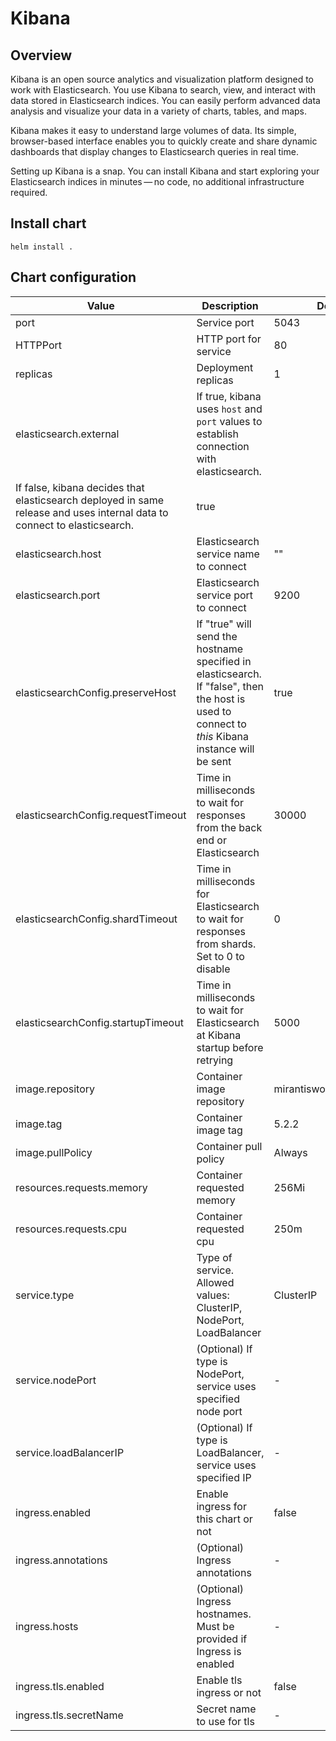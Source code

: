 # Kibana

## Overview

Kibana is an open source analytics and visualization platform designed to work with Elasticsearch.
You use Kibana to search, view, and interact with data stored in Elasticsearch indices.
You can easily perform advanced data analysis and visualize your data in a variety of charts, tables, and maps.

Kibana makes it easy to understand large volumes of data. Its simple, browser-based interface enables
you to quickly create and share dynamic dashboards that display changes to Elasticsearch queries in real time.

Setting up Kibana is a snap. You can install Kibana and start exploring your Elasticsearch indices in
minutes — no code, no additional infrastructure required.

## Install chart

```console
helm install .
```

## Chart configuration

| Value | Description | Default |
| --- | --- | --- |
| port | Service port | 5043 |
| HTTPPort | HTTP port for service | 80 |
| replicas | Deployment replicas | 1 |
| elasticsearch.external | If true, kibana uses `host` and `port` values to establish connection with elasticsearch.
                           If false, kibana decides that elasticsearch deployed in same release and uses internal data to connect to elasticsearch. | true |
| elasticsearch.host | Elasticsearch service name to connect | "" |
| elasticsearch.port | Elasticsearch service port to connect | 9200 |
| elasticsearchConfig.preserveHost | If "true" will send the hostname specified in elasticsearch. If "false", then the host is used to connect to *this* Kibana instance will be sent | true |
| elasticsearchConfig.requestTimeout | Time in milliseconds to wait for responses from the back end or Elasticsearch | 30000 |
| elasticsearchConfig.shardTimeout | Time in milliseconds for Elasticsearch to wait for responses from shards. Set to 0 to disable | 0 |
| elasticsearchConfig.startupTimeout | Time in milliseconds to wait for Elasticsearch at Kibana startup before retrying | 5000 |
| image.repository | Container image repository | mirantisworkloads/kibana |
| image.tag | Container image tag | 5.2.2 |
| image.pullPolicy | Container pull policy | Always |
| resources.requests.memory | Container requested memory | 256Mi |
| resources.requests.cpu | Container requested cpu | 250m |
| service.type | Type of service. Allowed values: ClusterIP, NodePort, LoadBalancer | ClusterIP |
| service.nodePort | (Optional) If type is NodePort, service uses specified node port | - |
| service.loadBalancerIP |(Optional) If type is LoadBalancer, service uses specified IP | - |
| ingress.enabled | Enable ingress for this chart or not | false |
| ingress.annotations | (Optional) Ingress annotations | - |
| ingress.hosts | (Optional) Ingress hostnames. Must be provided if Ingress is enabled | - |
| ingress.tls.enabled | Enable tls ingress or not | false |
| ingress.tls.secretName | Secret name to use for tls | - |
